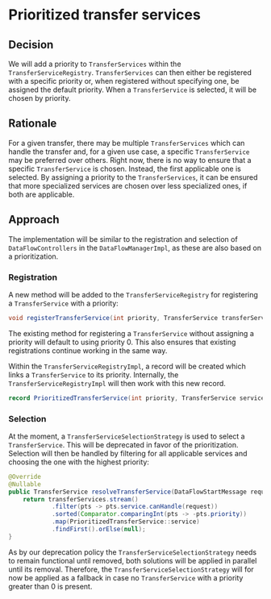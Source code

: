 # Prioritized transfer services

## Decision

We will add a priority to `TransferServices` within the `TransferServiceRegistry`. `TransferServices` can then either
be registered with a specific priority or, when registered without specifying one, be assigned the default priority.
When a `TransferService` is selected, it will be chosen by priority.

## Rationale

For a given transfer, there may be multiple `TransferServices` which can handle the transfer and, for a given use case,
a specific `TransferService` may be preferred over others. Right now, there is no way to ensure that a specific
`TransferService` is chosen. Instead, the first applicable one is selected. By assigning a priority to the
`TransferServices`, it can be ensured that more specialized services are chosen over less specialized ones, if both are
applicable.

## Approach

The implementation will be similar to the registration and selection of `DataFlowControllers` in the
`DataFlowManagerImpl`, as these are also based on a prioritization.

### Registration

A new method will be added to the `TransferServiceRegistry` for registering a `TransferService` with a priority: 

```java
void registerTransferService(int priority, TransferService transferService);
```

The existing method for registering a `TransferService` without assigning a priority will default to using priority 0.
This also ensures that existing registrations continue working in the same way.

Within the `TransferServiceRegistryImpl`, a record will be created which links a `TransferService` to its priority.
Internally, the `TransferServiceRegistryImpl` will then work with this new record.

```java
record PrioritizedTransferService(int priority, TransferService service) { }
```

### Selection

At the moment, a `TransferServiceSelectionStrategy` is used to select a `TransferService`. This will be deprecated
in favor of the prioritization. Selection will then be handled by filtering for all applicable services and choosing
the one with the highest priority:

```java
@Override
@Nullable
public TransferService resolveTransferService(DataFlowStartMessage request) {
    return transferServices.stream()
            .filter(pts -> pts.service.canHandle(request))
            .sorted(Comparator.comparingInt(pts -> -pts.priority))
            .map(PrioritizedTransferService::service)
            .findFirst().orElse(null);
}
```

As by our deprecation policy the `TransferServiceSelectionStrategy` needs to remain functional until removed, both
solutions will be applied in parallel until its removal. Therefore, the `TransferServiceSelectionStrategy` will
for now be applied as a fallback in case no `TransferService` with a priority greater than 0 is present.
